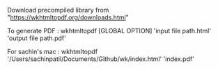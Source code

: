 Download precompiled library from "https://wkhtmltopdf.org/downloads.html"

To generate PDF :
wkhtmltopdf [GLOBAL OPTION] 'input file path.html' 'output file path.pdf'


For sachin's mac : 
wkhtmltopdf '/Users/sachinpatil/Documents/Github/wk/index.html' 'index.pdf'

